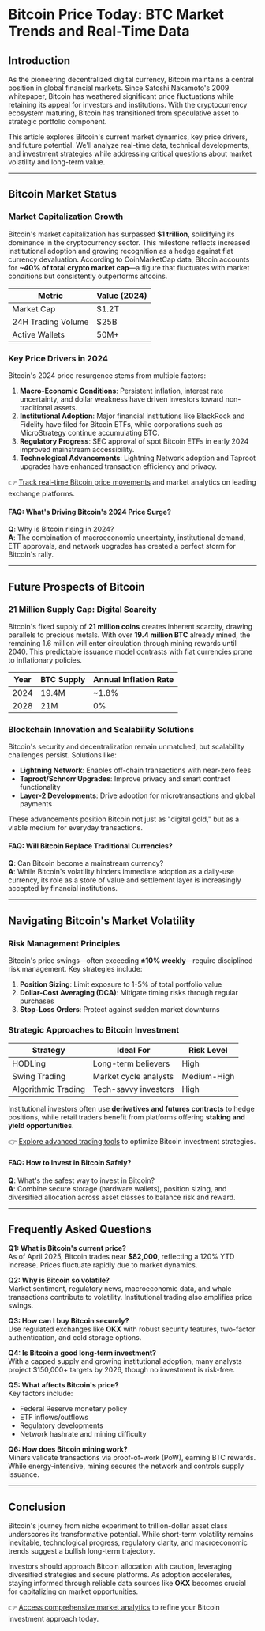 # Bitcoin Price Today: BTC Market Trends and Real-Time Data  

## Introduction  

As the pioneering decentralized digital currency, Bitcoin maintains a central position in global financial markets. Since Satoshi Nakamoto's 2009 whitepaper, Bitcoin has weathered significant price fluctuations while retaining its appeal for investors and institutions. With the cryptocurrency ecosystem maturing, Bitcoin has transitioned from speculative asset to strategic portfolio component.  

This article explores Bitcoin's current market dynamics, key price drivers, and future potential. We'll analyze real-time data, technical developments, and investment strategies while addressing critical questions about market volatility and long-term value.  

---

## Bitcoin Market Status  

### Market Capitalization Growth  

Bitcoin's market capitalization has surpassed **$1 trillion**, solidifying its dominance in the cryptocurrency sector. This milestone reflects increased institutional adoption and growing recognition as a hedge against fiat currency devaluation. According to CoinMarketCap data, Bitcoin accounts for **~40% of total crypto market cap**—a figure that fluctuates with market conditions but consistently outperforms altcoins.  

| Metric | Value (2024) |  
|--------|--------------|  
| Market Cap | $1.2T |  
| 24H Trading Volume | $25B |  
| Active Wallets | 50M+ |  

### Key Price Drivers in 2024  

Bitcoin's 2024 price resurgence stems from multiple factors:  

1. **Macro-Economic Conditions**: Persistent inflation, interest rate uncertainty, and dollar weakness have driven investors toward non-traditional assets.  
2. **Institutional Adoption**: Major financial institutions like BlackRock and Fidelity have filed for Bitcoin ETFs, while corporations such as MicroStrategy continue accumulating BTC.  
3. **Regulatory Progress**: SEC approval of spot Bitcoin ETFs in early 2024 improved mainstream accessibility.  
4. **Technological Advancements**: Lightning Network adoption and Taproot upgrades have enhanced transaction efficiency and privacy.  

👉 [Track real-time Bitcoin price movements](https://bit.ly/okx-bonus) and market analytics on leading exchange platforms.  

#### FAQ: What's Driving Bitcoin's 2024 Price Surge?  
**Q**: Why is Bitcoin rising in 2024?  
**A**: The combination of macroeconomic uncertainty, institutional demand, ETF approvals, and network upgrades has created a perfect storm for Bitcoin's rally.  

---

## Future Prospects of Bitcoin  

### 21 Million Supply Cap: Digital Scarcity  

Bitcoin's fixed supply of **21 million coins** creates inherent scarcity, drawing parallels to precious metals. With over **19.4 million BTC** already mined, the remaining 1.6 million will enter circulation through mining rewards until 2040. This predictable issuance model contrasts with fiat currencies prone to inflationary policies.  

| Year | BTC Supply | Annual Inflation Rate |  
|------|------------|-----------------------|  
| 2024 | 19.4M | ~1.8% |  
| 2028 | 21M | 0% |  

### Blockchain Innovation and Scalability Solutions  

Bitcoin's security and decentralization remain unmatched, but scalability challenges persist. Solutions like:  
- **Lightning Network**: Enables off-chain transactions with near-zero fees  
- **Taproot/Schnorr Upgrades**: Improve privacy and smart contract functionality  
- **Layer-2 Developments**: Drive adoption for microtransactions and global payments  

These advancements position Bitcoin not just as "digital gold," but as a viable medium for everyday transactions.  

#### FAQ: Will Bitcoin Replace Traditional Currencies?  
**Q**: Can Bitcoin become a mainstream currency?  
**A**: While Bitcoin's volatility hinders immediate adoption as a daily-use currency, its role as a store of value and settlement layer is increasingly accepted by financial institutions.  

---

## Navigating Bitcoin's Market Volatility  

### Risk Management Principles  

Bitcoin's price swings—often exceeding **±10% weekly**—require disciplined risk management. Key strategies include:  

1. **Position Sizing**: Limit exposure to 1-5% of total portfolio value  
2. **Dollar-Cost Averaging (DCA)**: Mitigate timing risks through regular purchases  
3. **Stop-Loss Orders**: Protect against sudden market downturns  

### Strategic Approaches to Bitcoin Investment  

| Strategy | Ideal For | Risk Level |  
|---------|-----------|------------|  
| HODLing | Long-term believers | High |  
| Swing Trading | Market cycle analysts | Medium-High |  
| Algorithmic Trading | Tech-savvy investors | High |  

Institutional investors often use **derivatives and futures contracts** to hedge positions, while retail traders benefit from platforms offering **staking and yield opportunities**.  

👉 [Explore advanced trading tools](https://bit.ly/okx-bonus) to optimize Bitcoin investment strategies.  

#### FAQ: How to Invest in Bitcoin Safely?  
**Q**: What's the safest way to invest in Bitcoin?  
**A**: Combine secure storage (hardware wallets), position sizing, and diversified allocation across asset classes to balance risk and reward.  

---

## Frequently Asked Questions  

**Q1: What is Bitcoin's current price?**  
As of April 2025, Bitcoin trades near **$82,000**, reflecting a 120% YTD increase. Prices fluctuate rapidly due to market dynamics.  

**Q2: Why is Bitcoin so volatile?**  
Market sentiment, regulatory news, macroeconomic data, and whale transactions contribute to volatility. Institutional trading also amplifies price swings.  

**Q3: How can I buy Bitcoin securely?**  
Use regulated exchanges like **OKX** with robust security features, two-factor authentication, and cold storage options.  

**Q4: Is Bitcoin a good long-term investment?**  
With a capped supply and growing institutional adoption, many analysts project $150,000+ targets by 2026, though no investment is risk-free.  

**Q5: What affects Bitcoin's price?**  
Key factors include:  
- Federal Reserve monetary policy  
- ETF inflows/outflows  
- Regulatory developments  
- Network hashrate and mining difficulty  

**Q6: How does Bitcoin mining work?**  
Miners validate transactions via proof-of-work (PoW), earning BTC rewards. While energy-intensive, mining secures the network and controls supply issuance.  

---

## Conclusion  

Bitcoin's journey from niche experiment to trillion-dollar asset class underscores its transformative potential. While short-term volatility remains inevitable, technological progress, regulatory clarity, and macroeconomic trends suggest a bullish long-term trajectory.  

Investors should approach Bitcoin allocation with caution, leveraging diversified strategies and secure platforms. As adoption accelerates, staying informed through reliable data sources like **OKX** becomes crucial for capitalizing on market opportunities.  

👉 [Access comprehensive market analytics](https://bit.ly/okx-bonus) to refine your Bitcoin investment approach today.